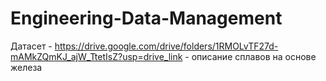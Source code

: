 # Engineering-Data-Management
Датасет - https://drive.google.com/drive/folders/1RMOLvTF27d-mAMkZQmKJ_ajW_TtetIsZ?usp=drive_link - описание сплавов на основе железа
